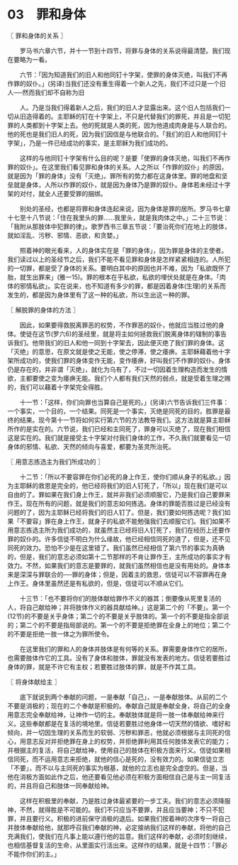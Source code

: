 # 03　罪和身体



〖 罪和身体的关系 〗

　　罗马书六章六节，并十一节到十四节，将罪与身体的关系说得最清楚。我们现在要略为一看。

　　六节：「因为知道我们的旧人和他同钉十字架，使罪的身体灭绝，叫我们不再作罪的奴仆。」(另译)当我们还没有重生得着一个新人之先，我们不过只是一个旧人──然而我们却不自称为旧

　　人。乃是当我们得着新人之后，我们的旧人才显露出来。这个旧人包括我们一切从旧造得着的。主耶稣的钉在十字架上，不只是代替我们的罪死，并且是一切犯罪的人类都到十字架上去。他的死就是人类的死，因为他道成肉身是与人联合的。他的死也是我们旧人的死，因为我们因信是与他联合的。「我们的旧人和他同钉十字架」，乃是一件已经成功的事实，是主耶稣为我们成功的。

　　这样的与他同钉十字架有什么目的呢？是要「使罪的身体灭绝，叫我们不再作罪的奴仆」。在这里我们看见罪和身体的关系。人之所以「作罪的奴仆」的原因，就是因为「罪的身体」没有「灭绝」。罪所有的势力都在这身体里。罪的地盘和坚垒就是身体，人所以作罪的奴仆，就是因为身体乃是罪的奴仆。身体若未经过十字架的对付，就全人还要受罪的捆绑。

　　别处的圣经，也都是将罪和身体连起来说，因为身体是罪的居所。罗马书七章十七至十八节说：「住在我里头的罪……我里头，就是我肉体之中。」二十三节说：「我附从那肢体中犯罪的律」。歌罗西书三章五节说：「要治死你们在地上的肢体，就如淫乱、污秽、邪情、恶欲，和贪婪。」

　　照着神的眼光看来，人的身体实在是「罪的身体」，因为罪是身体的主使者。我们读过以上的圣经节之后，我们不能不看见罪和身体是怎样紧紧相连的。人所犯的一切罪，都是受了身体的关系。要明白其中的原因也并不难，因为「私欲既怀了胎，就生出罪来」(雅一15)。罪的根本在乎私欲，私欲的埋伏处就是在身体。「肉体的邪情私欲」。实在说来，也不知道有多少的罪，都是因着身体(生理)的关系而发生的，都是因为身体里有了这一种的私欲，所以生出这一种的罪。



〖 解脱罪的身体的方法 〗

　　因此，如果要得救脱离罪恶的权势，不作罪恶的奴仆，他就应当胜过他的身体。使徒在这节(罗六6)的圣经里，就是将主如何拯救我们脱离身体的辖制的事告诉我们。他带我们的旧人和他一同到十字架去，因此便灭绝了我们罪的身体。这「灭绝」的意思，在原文就是使之无能，使之停滞，使之痿痹。主耶稣藉着他十字架所成功的，使我们罪的身体变作无能，变作痿痹，好叫我们不作罪的奴仆。身体仍是存在的，并非谓「灭绝」，就化为乌有了，不过一切因着生理构造而发生的情欲，主都要使之变为痿痹无能。我们个人都有我们天然的弱点，就是受着生理之赐的，我们可以藉着十字架完全得胜。

　　十一节：「这样，你们向罪也当算自己是死的。」(另译)六节告诉我们三件事：一个事实，一个目的，一个结果。同死是一个事实，灭绝是同死的目的，胜罪是最终的结果。现今第十一节将如何实行第六节的方法教导我们。这方法就是算主耶稣所作的是实在的。六节说，我们已经和主同死了，罪身可以灭绝了，现在我们相信这是实在的。我们就是接受主十字架对付我们身体的工作，不久我们就要看见一切身体的邪情、私欲、天然的倾向与喜爱，都要为圣灵所治死。



〖 用意志拣选主为我们所成功的 〗

　　十二节：「所以不要容罪在你们必死的身上作王，使你们顺从身子的私欲。」因为主耶稣的救恩是完全的，他已经将我们的旧人钉死了，「所以」现在我们是可以自由的了。罪如果在我们身上作王，就并非我们必须顺服它，乃是我们自己要罪来作王。现在所有的问题，就是我们的意志如何拣选。身体的罪能否胜过是已经没有问题的了，因为主耶稣已经将我们的旧人钉了。但是，我们要如何拣选呢？我们如果「不要容」罪在身上作王，就身子的私欲不能勉强我们去顺服它们。我们如果不用意志拣选主所为我们成功的，就虽然主已经将旧人钉死了，我们在经历上还要作罪的奴仆的。许多信徒不明白为什么缘故，他已经相信同死的道了，但是，还不见同死的效力。恐怕不少是在这里错了。我们虽然已经相信了第六节的事实为真确的，但是，我们的意志必须如第十二节那样的不肯让罪作王，主所成功的事实才有效力。不然，如果我们的意志是要罪的，就我们虽然相信也是没有用处的。身体本来是深深与罪联合的──罪的身体；但是，因着主的救恩，信徒可以不容罪再在身上作王。身体里虽然还是有私欲的，但是，信徒可以不顺从它们。

　　十三节：「也不要将你们的肢体献给罪作不义的器其；倒要像从死里复活的人，将自己献给神；并将肢体作义的器具献给神。」这是第二个的「不要」。第一个(12节)的不要是关乎身体；第二个的不要是关乎肢体的。第一个的不要是指全部说的；第二个的不要是指局部说的。第一个的不要是拒绝罪在全身上的地位；第二个的不要是拒绝一肢一体之为罪所使令。

　　在这里我们的罪和人的身体并肢体是有何等的关系。罪需要身体作它的居所，也需要肢体作它的工具。没有了身体和肢体，罪就没有发表的地方。信徒若要胜过身体的罪，就是不许它有主权；若要胜过肢体的罪，就是不作其工具。



〖 将身体献给主 〗

　　底下就说到两个奉献的问题，一是奉献「自己」，一是奉献肢体。从前的二个不要是消极的；现在的二个奉献是积极的。奉献自己就是奉献全身，将自己的全身用意志完全奉献给神，让神作一切的主。奉献肢体就是将一肢一体奉献给神来行义。这些奉献都是在复活的境地里。信徒若要胜过他身体一切天然的情欲、嗜好和倾向，并一切因生理的关系而生的软弱、污秽和罪恶，他就必须根据与主同死的信心，用意志反对并拒绝罪在身上的权势，并拒绝罪利用其任何肢体发表它的能力；并根据主的复活，将自己献给神，使用自己的肢体在积极方面来行义。信徒如果相信同死，而不运用意志来拒绝，就他的信心是死的，没有效力的。如果信徒立志「不要」，而不以与主同死的事实为根基，就他的立志也是完全虚空的。但是，当他在消极方面如此作之后，他还要看见他必须在积极方面相信自己是与主一同复活的，并且将自己和肢体一同奉献给神。

　　这样在积极里的奉献，乃是胜过身体最紧要的一步工夫。我们的意志必须降服神，不然，就得胜是不可能的。我们不只应当不要罪，并且应当要神；不只不犯罪，并且要行义。积极的进前保守消极的退后。如果我们按着神的次序专一将自己并肢体奉献给他，就那呼召我们奉献的神，必定接纳我们这样的奉献，将他的自己充满我们，使我们在凡事上能以遵行他的旨意。我们这样的奉献，必须时刻继续，也相信基督复活的生命，从里面实行活出来。这样作的结果，就是十四节：「罪必不能作你们的主。」

